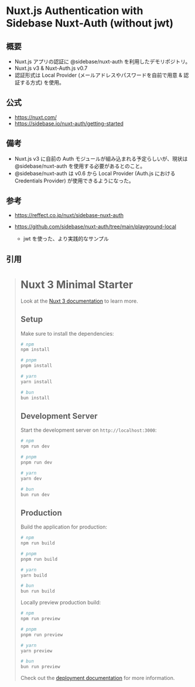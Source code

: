 # Nuxt.js Authentication with Sidebase Nuxt-Auth (without jwt)

## 概要

- Nuxt.js アプリの認証に @sidebase/nuxt-auth を利用したデモリポジトリ。
- Nuxt.js v3 & Nuxt-Auth.js v0.7
- 認証形式は Local Provider (メールアドレスやパスワードを自前で用意 & 認証する方式) を使用。

## 公式

- https://nuxt.com/
- https://sidebase.io/nuxt-auth/getting-started

## 備考

- Nuxt.js v3 に自前の Auth モジュールが組み込まれる予定らしいが、現状は @sidebase/nuxt-auth を使用する必要があるとのこと。
- @sidebase/nuxt-auth は v0.6 から Local Provider (Auth.js における Credentials Provider) が使用できるようになった。

## 参考

- https://reffect.co.jp/nuxt/sidebase-nuxt-auth
- https://github.com/sidebase/nuxt-auth/tree/main/playground-local
  
  - jwt を使った、より実践的なサンプル

## 引用

> # Nuxt 3 Minimal Starter
> 
> Look at the [Nuxt 3 documentation](https://nuxt.com/docs/getting-started/introduction) to learn more.
> 
> ## Setup
> 
> Make sure to install the dependencies:
> 
> ```bash
> # npm
> npm install
> 
> # pnpm
> pnpm install
> 
> # yarn
> yarn install
> 
> # bun
> bun install
> ```
> 
> ## Development Server
> 
> Start the development server on `http://localhost:3000`:
> 
> ```bash
> # npm
> npm run dev
> 
> # pnpm
> pnpm run dev
> 
> # yarn
> yarn dev
> 
> # bun
> bun run dev
> ```
> 
> ## Production
> 
> Build the application for production:
> 
> ```bash
> # npm
> npm run build
> 
> # pnpm
> pnpm run build
> 
> # yarn
> yarn build
> 
> # bun
> bun run build
> ```
> 
> Locally preview production build:
> 
> ```bash
> # npm
> npm run preview
> 
> # pnpm
> pnpm run preview
> 
> # yarn
> yarn preview
> 
> # bun
> bun run preview
> ```
> 
> Check out the [deployment documentation](https://nuxt.com/docs/getting-started/deployment) for more information.
> 
